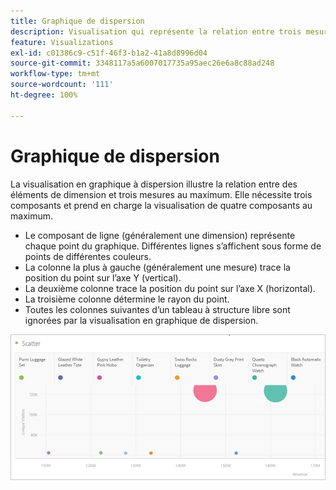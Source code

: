 ```yaml
---
title: Graphique de dispersion
description: Visualisation qui représente la relation entre trois mesures au maximum.
feature: Visualizations
exl-id: c01386c9-c51f-46f3-b1a2-41a8d8996d04
source-git-commit: 3348117a5a6007017735a95aec26e6a8c88ad248
workflow-type: tm+mt
source-wordcount: '111'
ht-degree: 100%

---
```


# Graphique de dispersion

La visualisation en graphique à dispersion illustre la relation entre des éléments de dimension et trois mesures au maximum. Elle nécessite trois composants et prend en charge la visualisation de quatre composants au maximum.

* Le composant de ligne (généralement une dimension) représente chaque point du graphique. Différentes lignes s’affichent sous forme de points de différentes couleurs.
* La colonne la plus à gauche (généralement une mesure) trace la position du point sur l’axe Y (vertical).
* La deuxième colonne trace la position du point sur l’axe X (horizontal).
* La troisième colonne détermine le rayon du point.
* Toutes les colonnes suivantes d’un tableau à structure libre sont ignorées par la visualisation en graphique de dispersion.

![Graphique de dispersion](assets/scatter.png)

